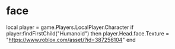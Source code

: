 # face
local player = game.Players.LocalPlayer.Character  if player:findFirstChild("Humanoid") then     player.Head.face.Texture = "https://www.roblox.com/asset/?id=387256104"     end
